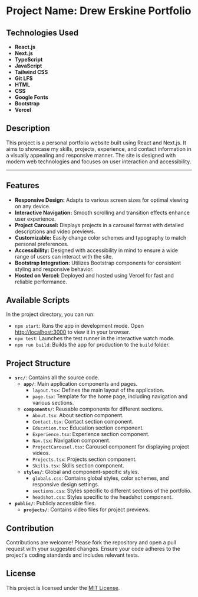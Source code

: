 # Project Name: Drew Erskine Portfolio

## Technologies Used
- **React.js**
- **Next.js**
- **TypeScript**
- **JavaScript**
- **Tailwind CSS**
- **Git LFS**
- **HTML**
- **CSS**
- **Google Fonts**
- **Bootstrap**
- **Vercel**

## Description

This project is a personal portfolio website built using React and Next.js. It aims to showcase my skills, projects, experience, and contact information in a visually appealing and responsive manner. The site is designed with modern web technologies and focuses on user interaction and accessibility.

---

## Features

- **Responsive Design:** Adapts to various screen sizes for optimal viewing on any device.
- **Interactive Navigation:** Smooth scrolling and transition effects enhance user experience.
- **Project Carousel:** Displays projects in a carousel format with detailed descriptions and video previews.
- **Customizable:** Easily change color schemes and typography to match personal preferences.
- **Accessibility:** Designed with accessibility in mind to ensure a wide range of users can interact with the site.
- **Bootstrap Integration:** Utilizes Bootstrap components for consistent styling and responsive behavior.
- **Hosted on Vercel:** Deployed and hosted using Vercel for fast and reliable performance.

## Available Scripts

In the project directory, you can run:

- `npm start`: Runs the app in development mode. Open [http://localhost:3000](http://localhost:3000) to view it in your browser.
- `npm test`: Launches the test runner in the interactive watch mode.
- `npm run build`: Builds the app for production to the `build` folder.

## Project Structure

- **`src/`**: Contains all the source code.
  - **`app/`**: Main application components and pages.
    - `layout.tsx`: Defines the main layout of the application.
    - `page.tsx`: Template for the home page, including navigation and various sections.
  - **`components/`**: Reusable components for different sections.
    - `About.tsx`: About section component.
    - `Contact.tsx`: Contact section component.
    - `Education.tsx`: Education section component.
    - `Experience.tsx`: Experience section component.
    - `Nav.tsx`: Navigation component.
    - `ProjectCarousel.tsx`: Carousel component for displaying project videos.
    - `Projects.tsx`: Projects section component.
    - `Skills.tsx`: Skills section component.
  - **`styles/`**: Global and component-specific styles.
    - `globals.css`: Contains global styles, color schemes, and responsive design settings.
    - `sections.css`: Styles specific to different sections of the portfolio.
    - `headshot.css`: Styles specific to the headshot component.
- **`public/`**: Publicly accessible files.
  - **`projects/`**: Contains video files for project previews.

## Contribution

Contributions are welcome! Please fork the repository and open a pull request with your suggested changes. Ensure your code adheres to the project's coding standards and includes relevant tests.

## License

This project is licensed under the [MIT License](LICENSE).
